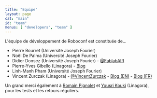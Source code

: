 ```yaml
---
title: "Equipe"
layout: page
cat: "main"
id: "team"
menus: [ "developers", "team" ]
---
```


L'équipe de développement de Roboconf est constituée de...

* Pierre Bourret (Université Joseph Fourier)
* Noël De Palma (Université Joseph Fourier)
* Didier Donsez (Université Joseph Fourier) - [@FablabAIR](https://twitter.com/FablabAIR)
* Pierre-Yves Gibello (Linagora) - [Blog](http://planet.petalslink.com/home/pygibello/)
* Linh-Manh Pham (Université Joseph Fourier)
* Vincent Zurczak (Linagora) - [@VincentZurczak](https://twitter.com/VincentZurczak) - [Blog (EN)](http://vzurczak.wordpress.com) - [Blog (FR)](http://vzurczak2.wordpress.com)

Un grand merci également à [Romain Pignolet](https://twitter.com/rpignolet) et
[Yousri Kouki](https://github.com/ykouki) (Linagora), pour les tests et les retours réguliers.

